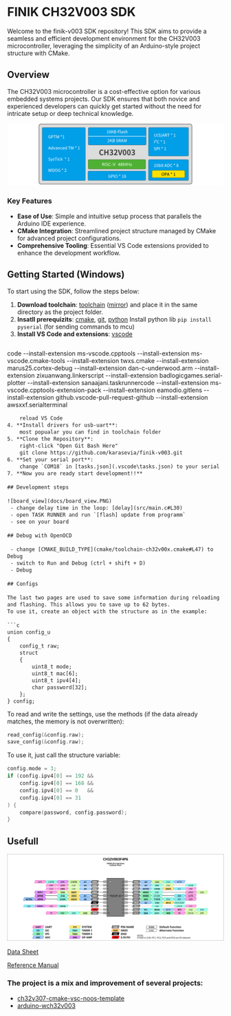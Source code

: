 # FINIK CH32V003 SDK

Welcome to the finik-v003 SDK repository! This SDK aims to provide a seamless and efficient development environment for the CH32V003 microcontroller, leveraging the simplicity of an Arduino-style project structure with CMake.

## Overview

The CH32V003 microcontroller is a cost-effective option for various embedded systems projects. Our SDK ensures that both novice and experienced developers can quickly get started without the need for intricate setup or deep technical knowledge.

![specifications](docs/specifications.png)

### Key Features

- **Ease of Use**: Simple and intuitive setup process that parallels the Arduino IDE experience.
- **CMake Integration**: Streamlined project structure managed by CMake for advanced project configurations.
- **Comprehensive Tooling**: Essential VS Code extensions provided to enhance the development workflow.

## Getting Started (Windows)

To start using the SDK, follow the steps below:

1. **Download toolchain**:
	[toolchain](https://disk.yandex.ru/d/RmjCNxb3dcRByQ) ([mirror](https://drive.google.com/file/d/1hytLr7pkEfrvUR4fV7C-jODg7oK6aswY/view?usp=sharing)) and place it in the same directory as the project folder.
2. **Insatll prerequizits**:
   	[cmake](https://cmake.org/download/),  [git](https://git-scm.com/downloads/win), [python](https://www.python.org/downloads/windows/)
	Install python lib `pip install pyserial` (for sending commands to mcu)
3. **Install VS Code and extensions**:
   	[vscode](https://code.visualstudio.com/)
	 ```sh
  code --install-extension ms-vscode.cpptools --install-extension ms-vscode.cmake-tools --install-extension twxs.cmake --install-extension marus25.cortex-debug --install-extension dan-c-underwood.arm --install-extension zixuanwang.linkerscript --install-extension badlogicgames.serial-plotter --install-extension sanaajani.taskrunnercode --install-extension ms-vscode.cpptools-extension-pack --install-extension eamodio.gitlens --install-extension github.vscode-pull-request-github --install-extension awsxxf.serialterminal
```
	reload VS Code
4. **Install drivers for usb-uart**:
   	most popualar you can find in toolchain folder
5. **Clone the Repository**:
   	right-click "Open Git Bash Here"
   	git clone https://github.com/karasevia/finik-v003.git
6. **Set your serial port**:
	change `COM18` in [tasks.json](.vscode\tasks.json) to your serial
7. **Now you are ready start development!!**

## Development steps

![board_view](docs/board_view.PNG)
 - change delay time in the loop: [delay](src/main.c#L30)
 - open TASK RUNNER and run `[flash] update from programm`
 - see on your board

## Debug with OpenOCD

 - change [CMAKE_BUILD_TYPE](cmake/toolchain-ch32v00x.cmake#L47) to Debug
 - switch to Run and Debug (ctrl + shift + D)
 - Debug

## Configs

The last two pages are used to save some information during reloading and flashing. This allows you to save up to 62 bytes.
To use it, create an object with the structure as in the example:

```c
union config_u
{
    config_t raw;
    struct
	{
        uint8_t mode;
        uint8_t mac[6];
        uint8_t ipv4[4];
        char password[32];
    };
} config;
```

To read and write the settings, use the methods (if the data already matches, the memory is not overwritten):
```c
read_config(&config.raw);
save_config(&config.raw);
```

To use it, just call the structure variable:
```c
config.mode = 3;
if (config.ipv4[0] == 192 &&
    config.ipv4[0] == 168 &&
    config.ipv4[0] == 0   &&
    config.ipv4[0] == 31 
) {
    compare(password, config.password);
}
```

## Usefull

![mcu_view](docs/ch32v003f4p6.svg)

[Data Sheet](docs/CH32V003DS0.PDF)

[Reference Manual](docs/CH32V003RM.PDF)

### The project is a mix and improvement of several projects:
* [ch32v307-cmake-vsc-noos-template](https://github.com/sadkotheguest/ch32v307-cmake-vsc-noos-template)
* [arduino-wch32v003](https://github.com/AlexanderMandera/arduino-wch32v003)
